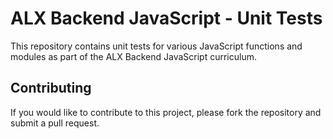 # ALX Backend JavaScript - Unit Tests

This repository contains unit tests for various JavaScript functions and modules as part of the ALX Backend JavaScript curriculum.

## Contributing

If you would like to contribute to this project, please fork the repository and submit a pull request.
